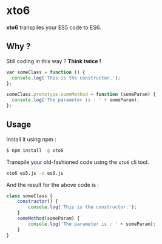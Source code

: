 # xto6

**xto6** transpiles your ES5 code to ES6.

## Why ?
Still coding in this way ? **Think twice !**

```js
var someClass = function () {
  console.log('This is the constructor.');
};

someClass.prototype.someMethod = function (someParam) {
  console.log('The parameter is : ' + someParam);
};
```

## Usage
Install it using npm :

```bash
$ npm install -g xto6
```

Transpile your old-fashioned code using the `xto6` cli tool.
```bash
xto6 es5.js -o es6.js
```

And the result for the above code is :

```js
class someClass {
    constructor() {
        console.log('This is the constructor.');
    }
    someMethod(someParam) {
        console.log('The parameter is : ' + someParam);
    }
}
```

